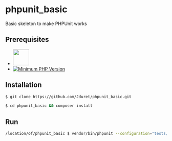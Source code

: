 # phpunit_basic
Basic skeleton to make PHPUnit works

## Prerequisites
- [<img src="https://camo.githubusercontent.com/fe973e9a7d71c297d5473213f0517ec825568534/687474703a2f2f676574636f6d706f7365722e6f72672f696d672f6c6f676f2d636f6d706f7365722d7472616e73706172656e742e706e67" width="50">](https://getcomposer.org/)
- [![Minimum PHP Version](https://img.shields.io/badge/php-%3E%3D%207.1-8892BF.svg?style=flat-square)](https://php.net/)

## Installation
```bash
$ git clone https://github.com/Jduret/phpunit_basic.git

$ cd phpunit_basic && composer install
```

## Run
```bash
/location/of/phpunit_basic $ vendor/bin/phpunit --configuration="tests/phpunit.xml" --include-path="/location/of/phpunit_basic/tests/"
```
